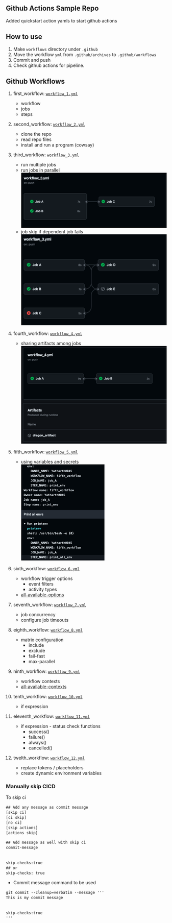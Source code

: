 ## Github Actions Sample Repo

Added quickstart action yamls to start github actions

## How to use
1. Make `workflows` directory under `.github`
2. Move the workflow `yml` from `.github/archives` to  `.github/workflows`
3. Commit and push
4. Check github actions for pipeline.

## Github Workflows

1. first_workflow: [`workflow_1.yml`](.github/archives/workflow_1.yml)
    - workflow
    - jobs
    - steps

2. second_workflow: [`workflow_2.yml`](.github/archives/workflow_2.yml)
    - clone the repo
    - read repo files
    - install and run a program (cowsay)

3. third_workflow: [`workflow_3.yml`](.github/archives/workflow_3.yml)
    - run multiple jobs
    - run jobs in parallel  
    ![jobs parallel and sequential](resources/image1.png)
    - job skip if dependent job fails  
    ![job skip](resources/image2.png)

4. fourth_workflow: [`workflow_4.yml`](.github/archives/workflow_4.yml)
    - sharing artifacts among jobs  
    ![storing artifact](resources/image3.png)

5. fifth_workflow: [`workflow_5.yml`](.github/archives/workflow_5.yml)
    - using variables and secrets  
    ![print envs](resources/image4.png)

6. sixth_workflow: [`workflow_6.yml`](.github/archives/workflow_6.yml)
    - workflow trigger options
        - event filters
        - activity types
    - [all-available-options](https://docs.github.com/en/actions/writing-workflows/choosing-when-your-workflow-runs/events-that-trigger-workflows)

7. seventh_workflow: [`workflow_7.yml`](.github/archives/workflow_7.yml)
    - job concurrency
    - configure job timeouts

8. eighth_workflow: [`workflow_8.yml`](.github/archives/workflow_8.yml)
    - matrix configuration
        - include
        - exclude
        - fail-fast
        - max-parallel

9. ninth_workflow: [`workflow_9.yml`](.github/archives/workflow_9.yml)
    - workflow contexts
    - [all-available-contexts](https://docs.github.com/en/enterprise-cloud@latest/actions/writing-workflows/choosing-what-your-workflow-does/accessing-contextual-information-about-workflow-runs)

10. tenth_workflow: [`workflow_10.yml`](.github/archives/workflow_10.yml)
    - if expression

11. eleventh_workflow: [`workflow_11.yml`](.github/archives/workflow_11.yml)
    - if expression - status check functions
        - success()
        - failure()
        - always()
        - cancelled()

12. twelth_workflow: [`workflow_12.yml`](.github/archives/workflow_12.yml)
    - replace tokens / placeholders
    - create dynamic environment variables

### Manually skip CICD

To skip ci
```
## Add any message as commit message
[skip ci]
[ci skip]
[no ci]
[skip actions]
[actions skip]
```


```
## Add message as well with skip ci
commit-message


skip-checks:true
## or
skip-checks: true
```

- Commit message command to be used
```
git commit --cleanup=verbatim --message '''
This is my commit message


skip-checks:true
'''
```
